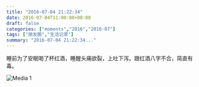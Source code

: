 ```yaml
---
title: "2016-07-04 21:22:34"
date: 2016-07-04T11:00:00+08:00
draft: false
categories: ["moments","2016","2016-07"]
tags: ["朋友圈","生活记录"]
summary: "2016-07-04 21:22:34..."
---
```


睡前为了安眠喝了杯红酒，睡醒头痛欲裂，上吐下泻。跟红酒八字不合，简直有毒。

![Media 1](/Moments/photos/2016-07-04/201607042122340.jpg)

